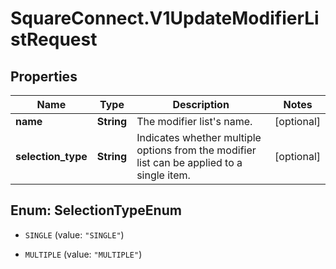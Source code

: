 # SquareConnect.V1UpdateModifierListRequest

## Properties
Name | Type | Description | Notes
------------ | ------------- | ------------- | -------------
**name** | **String** | The modifier list&#39;s name. | [optional] 
**selection_type** | **String** | Indicates whether multiple options from the modifier list can be applied to a single item. | [optional] 


<a name="SelectionTypeEnum"></a>
## Enum: SelectionTypeEnum


* `SINGLE` (value: `"SINGLE"`)

* `MULTIPLE` (value: `"MULTIPLE"`)




